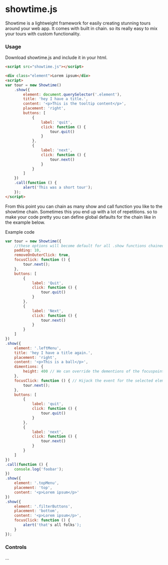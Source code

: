 # showtime.js

Showtime is a lightweight framework for easily creating stunning tours around your web app.
It comes with built in chain. so its really easy to mix your tours with custom functionality.

### Usage
Download showtime.js and include it in your html.
```html
<script src="showtime.js"></script>

<div class="element">Lorem ipsum</div>
<script>
var tour = new Showtime()
    .show({
        element: document.querySelector('.element'),
        title: 'hey I have a title.',
        content: '<p>This is the tooltip content</p>',
        placement: 'right',
        buttons: [
            {
                label: 'quit',
                click: function () {
                    tour.quit()
                }
            },
            {
                label: 'next',
                click: function () {
                    tour.next()
                }
            }
        ]
    })
    .call(function () {
        alert('This was a short tour');
    });
</script>
```
From this point you can chain as many show and call function you like to the showtime chain.
Sometimes this you end up with a lot of repetitions. so to make your code pretty you can define global defaults for the chain like in the example below.

Example code
```javascript
var tour = new Showtime({ 
    //these options will become default for all .show functions chained on this instance
    padding: 10,
    removeOnOuterClick: true,
    focusClick: function () {
        tour.next();
    },
    buttons: [
        {
            label: 'Quit',
            click: function () {
                tour.quit()
            }
        },
        {
            label: 'Next',
            click: function () {
                tour.next()
            }
        }
    ]
})
.show({
    element: '.leftMenu',
    title: 'hey I have a title again.',
    placement: 'right',
    content: '<p>This is a ball</p>',
    dimentions: {
        height: 400 // We can override the dementions of the focuspoint. top, left, height, width
    },
    focusClick: function () { // Hijack the event for the selected element to do whatever you want
        tour.next();
    },
    buttons: [
        {
            label: 'quit',
            click: function () {
                tour.quit()
            }
        },
        {
            label: 'next',
            click: function () {
                tour.next()
            }
        }
    ]
})
.call(function () {
    console.log('foobar');
})
.show({
    element: '.topMenu',
    placement: 'top',
    content: '<p>Lorem ipsum</p>'
})
.show({
    element: '.filterButtons',
    placement: 'bottom',
    content: '<p>Lorem ipsum</p>',
    focusClick: function () {
        alert('that's all folks');
    }
});
```

### Controls
...

